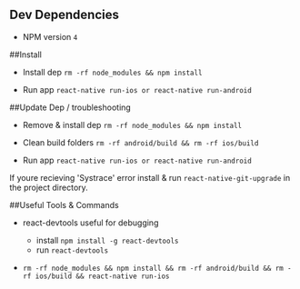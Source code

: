 ## Dev Dependencies
- NPM version `4`

##Install

- Install dep `rm -rf node_modules && npm install`

- Run app `react-native run-ios or react-native run-android`


##Update Dep / troubleshooting

- Remove & install dep `rm -rf node_modules && npm install`

- Clean build folders `rm -rf android/build && rm -rf ios/build`

- Run app `react-native run-ios or react-native run-android`

If youre recieving 'Systrace' error install & run `react-native-git-upgrade` in the project directory.

##Useful Tools & Commands

- react-devtools useful for debugging
  - install `npm install -g react-devtools`
  - run `react-devtools`

- `rm -rf node_modules && npm install && rm -rf android/build && rm -rf ios/build && react-native run-ios`
